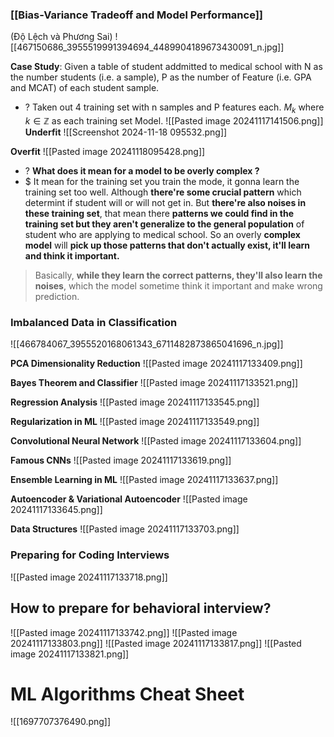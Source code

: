 ### [[Bias-Variance Tradeoff and Model Performance]] 
(Độ Lệch và Phương Sai)
![[467150686_3955519991394694_4489904189673430091_n.jpg]]

**Case Study**: Given a table of student addmitted to medical school with N as the number students (i.e. a sample), P as the number of Feature (i.e. GPA and MCAT) of each student sample. 
+ ? Taken out 4 training set with n samples and P features each. $M_{k}$ where $k \in \mathbb{Z}$ as each training set Model. 
![[Pasted image 20241117141506.png]]
**Underfit**
![[Screenshot 2024-11-18 095532.png]]

**Overfit**
![[Pasted image 20241118095428.png]]
+ ? **What does it mean for a model to be overly complex ?** 
+ $ It mean for the training set you train the mode, it gonna learn the training set too well. Although **there're some crucial pattern** which determint if student will or will not get in. But **there're also noises in these training set**, that mean there **patterns we could find in the training set but they aren't generalize to the general population** of student who are applying to medical school. So an overly **complex model** will **pick up those patterns that don't actually exist, it'll learn and think it important.** 
> Basically, **while they learn the correct patterns, they'll also learn the noises**, which the model sometime think it important and make wrong prediction. 


### Imbalanced Data in Classification
![[466784067_3955520168061343_6711482873865041696_n.jpg]]

**PCA Dimensionality Reduction**
![[Pasted image 20241117133409.png]]

**Bayes Theorem and Classifier**
![[Pasted image 20241117133521.png]]

**Regression Analysis**
![[Pasted image 20241117133545.png]]

**Regularization in ML**
![[Pasted image 20241117133549.png]]

**Convolutional Neural Network**
![[Pasted image 20241117133604.png]]

**Famous CNNs**
![[Pasted image 20241117133619.png]]

**Ensemble Learning in ML**
![[Pasted image 20241117133637.png]]

**Autoencoder & Variational Autoencoder**
![[Pasted image 20241117133645.png]]

**Data Structures**
![[Pasted image 20241117133703.png]]

### Preparing for Coding Interviews
![[Pasted image 20241117133718.png]]

## How to prepare for behavioral interview?
![[Pasted image 20241117133742.png]]
![[Pasted image 20241117133803.png]]
![[Pasted image 20241117133817.png]]
![[Pasted image 20241117133821.png]]

# ML Algorithms Cheat Sheet 
![[1697707376490.png]]